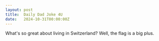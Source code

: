 ```yaml
---
layout: post
title:  Daily Dad Joke 4U
date:   2024-10-31T00:00:00Z
---
```

What's so great about living in Switzerland? Well, the flag is a big plus.
